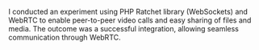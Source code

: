 I conducted an experiment using PHP Ratchet library (WebSockets) and WebRTC to enable peer-to-peer video calls and easy sharing of files and media. The outcome was a successful integration, allowing seamless communication through WebRTC.
